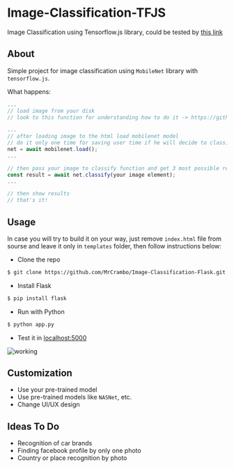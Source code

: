 # Image-Classification-TFJS
 Image Classification using Tensorflow.js library, could be tested by [this link](https://mrcrambo.github.io/Image-Classification-TFJS/)

## About

Simple project for image classification using `MobileNet` library with `tensorflow.js`. 

What happens:
```javascript
...
// load image from your disk
// look to this function for understanding how to do it -> https://github.com/MrCrambo/Image-Classification-TFJS/blob/master/static/js/main.js#L12

...
// after loading image to the html load mobilenet model
// do it only one time for saving user time if he will decide to classify other images
net = await mobilenet.load();
...

// then pass your image to classify function and get 3 most possible results
const result = await net.classify(your image element);
...

// then show results
// that's it!
```

## Usage

In case you will try to build it on your way, just remove `index.html` file from sourse and leave it only in `templates` folder, then follow instructions below:

- Clone the repo
```bash
$ git clone https://github.com/MrCrambo/Image-Classification-Flask.git
```
- Install Flask
```bash
$ pip install flask
```
- Run with Python
```bash
$ python app.py
```
- Test it in [localhost:5000](http://localhost:5000)


![working](https://user-images.githubusercontent.com/14878297/63980308-d3103900-cac3-11e9-89ff-8b90284f52b4.gif)

## Customization

- Use your pre-trained model
- Use pre-trained models like `NASNet`, etc.
- Change UI/UX design

## Ideas To Do

- Recognition of car brands
- Finding facebook profile by only one photo
- Country or place recognition by photo
